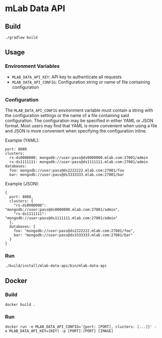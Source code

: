 # mLab Data API

## Build

```
./gradlew build
```

## Usage

### Environment Variables

* `MLAB_DATA_API_KEY`: API key to authenticate all requests
* `MLAB_DATA_API_CONFIG`: Configuration string or name of file containing configuration

### Configuration

The `MLAB_DATA_API_CONFIG` environment variable must contain a string with the configuration
settings or the name of a file containing said configuration.  The configuration may be
specified in either YAML or JSON format.  Most users may find that YAML is more convenient
when using a file and JSON is more convenient when specifying the configuration inline.

Example (YAML):
```
port: 8080
clusters:
  rs-ds0000000: mongodb://user:pass@ds0000000.mlab.com:27001/admin
  rs-ds1111111: mongodb://user:pass@ds1111111.mlab.com:27001/admin
databases:
  foo: mongodb://user:pass@ds2222222.mlab.com:27001/foo
  bar: mongodb://user:pass@ds3333333.mlab.com:27001/bar
```

Example (JSON):
```
{
  port: 8080,
  clusters: {
    "rs-ds0000000": "mongodb://user:pass@ds0000000.mlab.com:27001/admin",
    "rs-ds1111111": "mongodb://user:pass@ds1111111.mlab.com:27001/admin"
  },
  databases: {
    foo: "mongodb://user:pass@ds2222222.mlab.com:27001/foo",
    bar: "mongodb://user:pass@ds3333333.mlab.com:27001/bar"
  }
}
```

### Run
```
./build/install/mlab-data-api/bin/mlab-data-api
```

## Docker

### Build

```
docker build .
```

### Run

```
docker run -e MLAB_DATA_API_CONFIG='{port: [PORT], clusters: [...]}' -e MLAB_DATA_API_KEY=[KEY] -p [PORT]:[PORT] [IMAGE]
```
